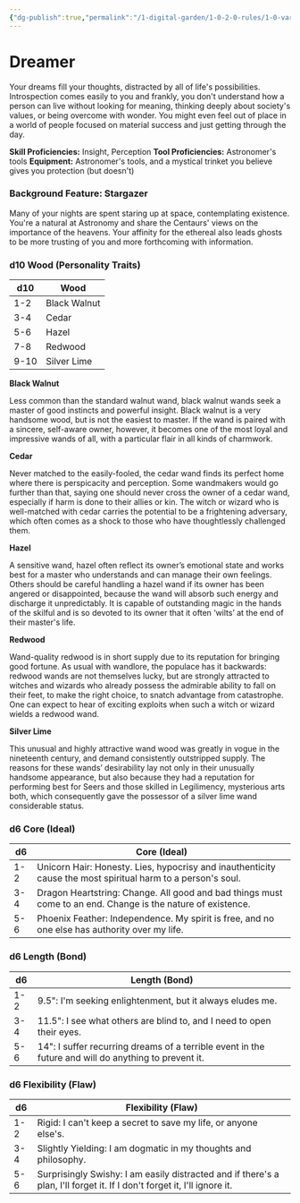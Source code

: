 ```yaml
---
{"dg-publish":true,"permalink":"/1-digital-garden/1-0-2-0-rules/1-0-variant-rules/01-06-1-3-background-dreamer/"}
---
```


# Dreamer

Your dreams fill your thoughts, distracted by all of life's possibilities. Introspection comes easily to you and frankly, you don't understand how a person can live without looking for meaning, thinking deeply about society's values, or being overcome with wonder. You might even feel out of place in a world of people focused on material success and just getting through the day.

**Skill Proficiencies:** Insight, Perception
**Tool Proficiencies:** Astronomer's tools
**Equipment:** Astronomer's tools, and a mystical trinket you believe gives you protection (but doesn't)

### Background Feature: Stargazer

Many of your nights are spent staring up at space, contemplating existence. You're a natural at Astronomy and share the Centaurs' views on the importance of the heavens. Your affinity for the ethereal also leads ghosts to be more trusting of you and more forthcoming with information.

### **d10 Wood (Personality Traits)**

| d10  | Wood         |
| ---- | ------------ |
| 1-2  | Black Walnut |
| 3-4  | Cedar        |
| 5-6  | Hazel        |
| 7-8  | Redwood      |
| 9-10 | Silver Lime  |

**Black Walnut**

Less common than the standard walnut wand, black walnut wands seek a master of good instincts and powerful insight. Black walnut is a very handsome wood, but is not the easiest to master. If the wand is paired with a sincere, self-aware owner, however, it becomes one of the most loyal and impressive wands of all, with a particular flair in all kinds of charmwork.

**Cedar**

Never matched to the easily-fooled, the cedar wand finds its perfect home where there is perspicacity and perception. Some wandmakers would go further than that, saying one should never cross the owner of a cedar wand, especially if harm is done to their allies or kin. The witch or wizard who is well-matched with cedar carries the potential to be a frightening adversary, which often comes as a shock to those who have thoughtlessly challenged them.

**Hazel**

A sensitive wand, hazel often reflect its owner’s emotional state and works best for a master who understands and can manage their own feelings. Others should be careful handling a hazel wand if its owner has been angered or disappointed, because the wand will absorb such energy and discharge it unpredictably. It is capable of outstanding magic in the hands of the skilful and is so devoted to its owner that it often ‘wilts’ at the end of their master's life.

**Redwood**

Wand-quality redwood is in short supply due to its reputation for bringing good fortune. As usual with wandlore, the populace has it backwards: redwood wands are not themselves lucky, but are strongly attracted to witches and wizards who already possess the admirable ability to fall on their feet, to make the right choice, to snatch advantage from catastrophe. One can expect to hear of exciting exploits when such a witch or wizard wields a redwood wand.

**Silver Lime**

This unusual and highly attractive wand wood was greatly in vogue in the nineteenth century, and demand consistently outstripped supply. The reasons for these wands’ desirability lay not only in their unusually handsome appearance, but also because they had a reputation for performing best for Seers and those skilled in Legilimency, mysterious arts both, which consequently gave the possessor of a silver lime wand considerable status.

### **d6 Core (Ideal)**

| d6  | Core (Ideal)                                                                                                |
| --- | ----------------------------------------------------------------------------------------------------------- |
| 1-2 | Unicorn Hair: Honesty. Lies, hypocrisy and inauthenticity cause the most spiritual harm to a person's soul. |
| 3-4 | Dragon Heartstring: Change. All good and bad things must come to an end. Change is the nature of existence. |
| 5-6 | Phoenix Feather: Independence. My spirit is free, and no one else has authority over my life.               |
### **d6 Length (Bond)**

| d6  | Length (Bond)                                                                                        |
| --- | ---------------------------------------------------------------------------------------------------- |
| 1-2 | 9.5": I'm seeking enlightenment, but it always eludes me.                                            |
| 3-4 | 11.5": I see what others are blind to, and I need to open their eyes.                                |
| 5-6 | 14": I suffer recurring dreams of a terrible event in the future and will do anything to prevent it. |
### **d6 Flexibility (Flaw)**

| d6  | Flexibility (Flaw)                                                                                                       |
| --- | ------------------------------------------------------------------------------------------------------------------------ |
| 1-2 | Rigid: I can't keep a secret to save my life, or anyone else's.                                                          |
| 3-4 | Slightly Yielding: I am dogmatic in my thoughts and philosophy.                                                          |
| 5-6 | Surprisingly Swishy: I am easily distracted and if there's a plan, I'll forget it. If I don't forget it, I'll ignore it. |